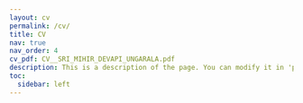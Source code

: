 ```yaml
---
layout: cv
permalink: /cv/
title: CV
nav: true
nav_order: 4
cv_pdf: CV__SRI_MIHIR_DEVAPI_UNGARALA.pdf
description: This is a description of the page. You can modify it in 'pages/_cv.md'. You can also change or remove the top pdf download button.
toc:
  sidebar: left
---
```

